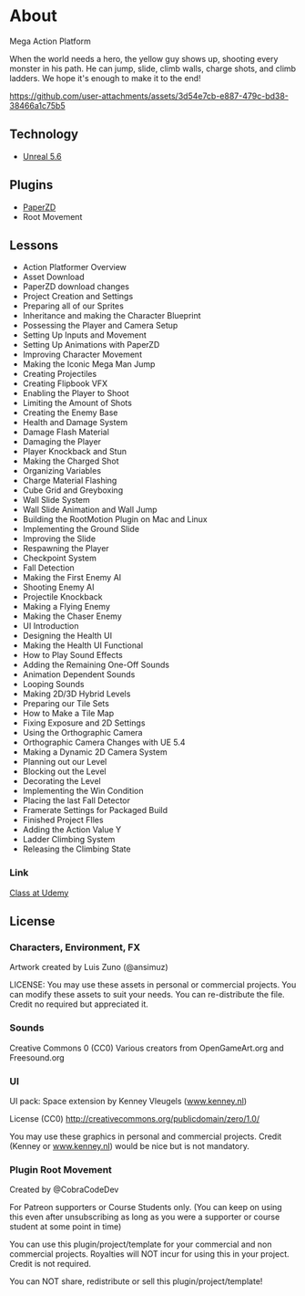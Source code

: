 # About

Mega Action Platform

When the world needs a hero, the yellow guy shows up, shooting every monster in his path. He can jump, slide, climb walls, charge shots, and climb ladders. We hope it's enough to make it to the end!

https://github.com/user-attachments/assets/3d54e7cb-e887-479c-bd38-38466a1c75b5

## Technology

- [Unreal 5.6](https://www.unrealengine.com/pt-BR/news/unreal-engine-5-6-is-now-available)

## Plugins

- [PaperZD](https://www.fab.com/listings/6664e3b5-e376-47aa-a0dd-f7bbbd5b93c0)
- Root Movement

## Lessons

- Action Platformer Overview
- Asset Download
- PaperZD download changes
- Project Creation and Settings
- Preparing all of our Sprites
- Inheritance and making the Character Blueprint
- Possessing the Player and Camera Setup
- Setting Up Inputs and Movement
- Setting Up Animations with PaperZD
- Improving Character Movement
- Making the Iconic Mega Man Jump
- Creating Projectiles
- Creating Flipbook VFX
- Enabling the Player to Shoot
- Limiting the Amount of Shots
- Creating the Enemy Base
- Health and Damage System
- Damage Flash Material
- Damaging the Player
- Player Knockback and Stun
- Making the Charged Shot
- Organizing Variables
- Charge Material Flashing
- Cube Grid and Greyboxing
- Wall Slide System
- Wall Slide Animation and Wall Jump
- Building the RootMotion Plugin on Mac and Linux
- Implementing the Ground Slide
- Improving the Slide
- Respawning the Player
- Checkpoint System
- Fall Detection
- Making the First Enemy AI
- Shooting Enemy AI
- Projectile Knockback
- Making a Flying Enemy
- Making the Chaser Enemy
- UI Introduction
- Designing the Health UI
- Making the Health UI Functional
- How to Play Sound Effects
- Adding the Remaining One-Off Sounds
- Animation Dependent Sounds
- Looping Sounds
- Making 2D/3D Hybrid Levels
- Preparing our Tile Sets
- How to Make a Tile Map
- Fixing Exposure and 2D Settings
- Using the Orthographic Camera
- Orthographic Camera Changes with UE 5.4
- Making a Dynamic 2D Camera System
- Planning out our Level
- Blocking out the Level
- Decorating the Level
- Implementing the Win Condition
- Placing the last Fall Detector
- Framerate Settings for Packaged Build
- Finished Project FIles
- Adding the Action Value Y
- Ladder Climbing System
- Releasing the Climbing State

### Link

[Class at Udemy](https://www.udemy.com/course/ue-2d-action-platformer/learn/lecture/41276308)

## License

### Characters, Environment, FX

Artwork created by Luis Zuno (@ansimuz)

LICENSE:
You may use these assets in personal or commercial projects. You can modify these assets to suit your needs. You can re-distribute the file.
Credit no required but appreciated it.

### Sounds

Creative Commons 0 (CC0)
Various creators from OpenGameArt.org and Freesound.org

### UI

UI pack: Space extension by Kenney Vleugels (www.kenney.nl)

License (CC0)
http://creativecommons.org/publicdomain/zero/1.0/

You may use these graphics in personal and commercial projects.
Credit (Kenney or www.kenney.nl) would be nice but is not mandatory.

### Plugin Root Movement

Created by @CobraCodeDev

For Patreon supporters or Course Students only.
(You can keep on using this even after unsubscribing as long as you were a supporter or course student at some point in time)

You can use this plugin/project/template for your commercial and non commercial projects.
Royalties will NOT incur for using this in your project.
Credit is not required.

You can NOT share, redistribute or sell this plugin/project/template!
